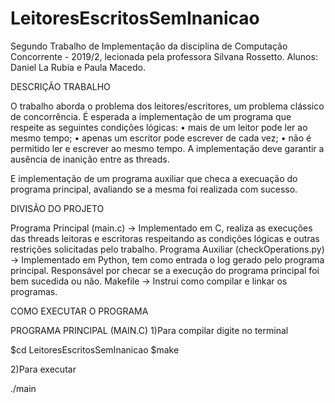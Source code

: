 # LeitoresEscritosSemInanicao
Segundo Trabalho de Implementação da disciplina de Computação Concorrente - 2019/2, lecionada pela professora Silvana Rossetto.
Alunos: Daniel La Rubia e Paula Macedo.

DESCRIÇÃO TRABALHO

O trabalho aborda o problema dos leitores/escritores, um problema clássico de concorrência. É esperada a implementação de um programa que respeite as seguintes condições lógicas:
• mais de um leitor pode ler ao mesmo tempo;
• apenas um escritor pode escrever de cada vez;
• não é  permitido ler e escrever ao mesmo tempo.
A implementação deve garantir a ausência de inanição entre as threads.

E implementação de um programa auxiliar que checa a execuação do programa principal, avaliando se a mesma foi realizada com sucesso.

DIVISÃO DO PROJETO 

Programa Principal (main.c) -> Implementado em C, realiza as execuções das threads leitoras e escritoras respeitando as condições lógicas e outras restrições solicitadas pelo trabalho.
Programa Auxiliar (checkOperations.py) -> Implementado em Python, tem como entrada o log gerado pelo programa principal. Responsável por checar se a execução do programa principal foi bem sucedida ou não.
Makefile -> Instrui como compilar e linkar os programas. 


COMO EXECUTAR O PROGRAMA

PROGRAMA PRINCIPAL (MAIN.C)
1)Para compilar digite no terminal

 $cd LeitoresEscritosSemInanicao
 $make
 
2)Para executar

./main
 
